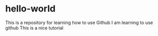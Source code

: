 # hello-world
This is a repository for learning how to use Github
I am learning to use github
This is a nice tutorial
